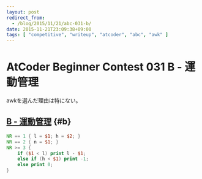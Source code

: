 ```yaml
---
layout: post
redirect_from:
  - /blog/2015/11/21/abc-031-b/
date: 2015-11-21T23:09:38+09:00
tags: [ "competitive", "writeup", "atcoder", "abc", "awk" ]
---
```


# AtCoder Beginner Contest 031 B - 運動管理

awkを選んだ理由は特にない。

## [B - 運動管理](https://beta.atcoder.jp/contests/abc031/tasks/abc031_b) {#b}

``` awk
NR == 1 { l = $1; h = $2; }
NR == 2 { n = $1; }
NR >= 3 {
    if ($1 < l) print l - $1;
    else if (h < $1) print -1;
    else print 0;
}
```
